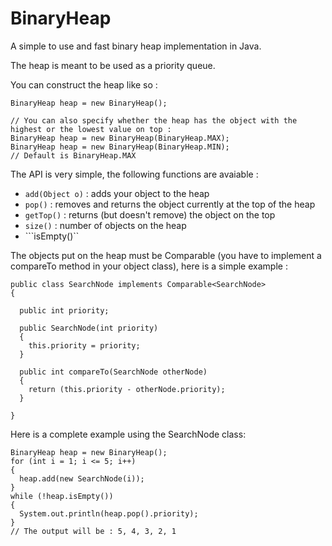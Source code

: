 # BinaryHeap
A simple to use and fast binary heap implementation in Java.

The heap is meant to be used as a priority queue.

You can construct the heap like so :
```
BinaryHeap heap = new BinaryHeap();

// You can also specify whether the heap has the object with the highest or the lowest value on top :
BinaryHeap heap = new BinaryHeap(BinaryHeap.MAX);
BinaryHeap heap = new BinaryHeap(BinaryHeap.MIN);
// Default is BinaryHeap.MAX
```

The API is very simple, the following functions are avaiable :
  - ```add(Object o)``` : adds your object to the heap
  - ```pop()``` : removes and returns the object currently at the top of the heap
  - ```getTop()``` : returns (but doesn't remove) the object on the top
  - ```size()``` : number of objects on the heap
  - ```isEmpty()``

The objects put on the heap must be Comparable (you have to implement a compareTo method in your object class), here is a simple example :
```
public class SearchNode implements Comparable<SearchNode>
{

  public int priority;
  
  public SearchNode(int priority)
  {
    this.priority = priority;
  }
  
  public int compareTo(SearchNode otherNode)
  {
    return (this.priority - otherNode.priority);
  }

}
```
Here is a complete example using the SearchNode class:
```
BinaryHeap heap = new BinaryHeap();
for (int i = 1; i <= 5; i++)
{
  heap.add(new SearchNode(i));
}
while (!heap.isEmpty())
{
  System.out.println(heap.pop().priority);
}
// The output will be : 5, 4, 3, 2, 1
```
